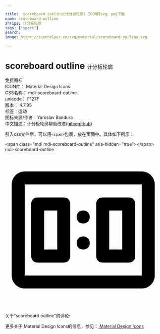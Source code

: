 ```yaml
---

title:  scoreboard outline(计分板轮廓) ICON转svg、png下载
name: scoreboard-outline
zhTips: 计分板轮廓
tags: ["sport"]
search: 
image: https://iconhelper.cn/svg/material/scoreboard-outline.svg

---
```


# scoreboard outline  <small style="font-size: 60%;font-weight: 100">计分板轮廓</small>


<div class="detail-page">
<p>
<span><span class="badge-success badge">免费图标</span> </span>
<br/>
<span>
ICON库：
<span class="badge-secondary badge">Material Design Icons</span> 
</span>
<br/>
<span>
CSS名称：
<span class="badge-secondary badge">mdi-scoreboard-outline</span> 
</span>
<br/>
<span>
unicode：
<span class="badge-secondary badge">F127F</span> 
<copy-btn content='F127F' btn-title=""></copy-btn>
<copy-btn :content='String.fromCodePoint(parseInt("F127F", 16))' btn-title="复制U"></copy-btn>
</span>
<br/>
<span>
版本：
<span class="badge-secondary badge">4.7.95</span> 
</span><br/><span>标签：<span class="badge-light badge"><router-link to="/tags/sport.html">运动</router-link></span></span>
<br/>
<span>图标来源/作者：<span class="badge-light badge">Yaroslav Bandura</span></span> 
<br/>
<span class="zh-detail">中文描述：<span class="badge-primary badge">计分板轮廓</span><span class="help-link"><span>帮助改进</span>(<a href="https://gitee.com/liuwave/icon-helper/edit/master/json/material/scoreboard-outline.json" target="_blank" rel="noopener noreferrer">gitee</a><a href="https://github.com/liuwave/icon-helper/edit/master/json/material/scoreboard-outline.json" target="_blank" rel="noopener noreferrer">github</a></span>)</span><br/>
</p>
</div>
<div class="alert alert-dark">
  <i class="mdi mdi-scoreboard-outline mdi-48px"></i>
  <i class="mdi mdi-scoreboard-outline mdi-36px"></i>
  <i class="mdi mdi-scoreboard-outline mdi-24px"></i>
  <i class="mdi mdi-scoreboard-outline mdi-18px"></i>
</div>
<div>
  <p>引入css文件后，可以用<code>&lt;span&gt;</code>包裹，放在页面中。具体如下所示：    
  </p>
  <div class="alert alert-primary" style="font-size: 14px">
    &lt;span class="mdi mdi-scoreboard-outline" aria-hidden="true"&gt;&lt;/span&gt;
    <copy-btn content='<span class="mdi mdi-scoreboard-outline" aria-hidden="true"></span>'></copy-btn>
  </div>
  <div class="alert alert-secondary">
    <i class="mdi mdi-scoreboard-outline"
    style="font-size: 24px"
    aria-hidden="true"></i> mdi-scoreboard-outline
    <copy-btn content="mdi-scoreboard-outline" btn-title="复制图标名称"></copy-btn>
  </div>
</div>
<div id="svg" class="svg-wrap">
<svg xmlns="http://www.w3.org/2000/svg" viewBox="0 0 24 24"><path d="M21 3H3C1.9 3 1 3.9 1 5V19C1 20.1 1.9 21 3 21H21C22.1 21 23 20.1 23 19V5C23 3.9 22.1 3 21 3M21 19H3V5H21M5 7H9C9.6 7 10 7.4 10 8V16C10 16.6 9.6 17 9 17H5C4.4 17 4 16.6 4 16V8C4 7.4 4.4 7 5 7M6 9V15H8V9M15 7H19C19.6 7 20 7.4 20 8V16C20 16.6 19.6 17 19 17H15C14.4 17 14 16.6 14 16V8C14 7.4 14.4 7 15 7M16 9V15H18V9M12 11C12.6 11 13 10.6 13 10C13 9.4 12.6 9 12 9C11.4 9 11 9.4 11 10C11 10.6 11.4 11 12 11M12 15C12.6 15 13 14.6 13 14C13 13.4 12.6 13 12 13C11.4 13 11 13.4 11 14C11 14.6 11.4 15 12 15Z" /></svg>
</div>
<detail full-name='mdi-scoreboard-outline'></detail>
<div>
<p>关于“scoreboard outline”的评论:</p>
</div>
<Vssue title="关于“scoreboard outline”的评论" ></Vssue>    
<div><p>更多关于 Material Design Icons的信息，参见：<a target="_blank" href="https://iconhelper.cn/material.html"> Material Design Icons</a>
</p></div>
